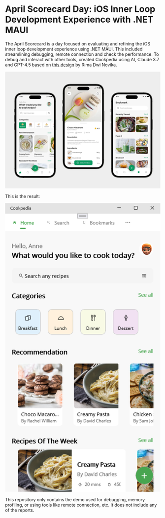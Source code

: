 # April Scorecard Day: iOS Inner Loop Development Experience with .NET MAUI

The April Scorecard is a day focused on evaluating and refining the iOS inner loop development experience using .NET MAUI. This included streamlining debugging, remote connection and check the performance.
To debug and interact with other tools, created Cookpedia using AI, Claude 3.7 and GPT-4.5 based on [this design](https://dribbble.com/shots/20792040-Cookpedia-Food-Recipe-Mobile-App) by Rima Dwi Novika.

![Design](Images/design.png)

This is the result:

![Windows](Images/cookpedia1.png)

This repository only contains the demo used for debugging, memory profiling, or using tools like remote connection, etc. It does not include any of the reports.